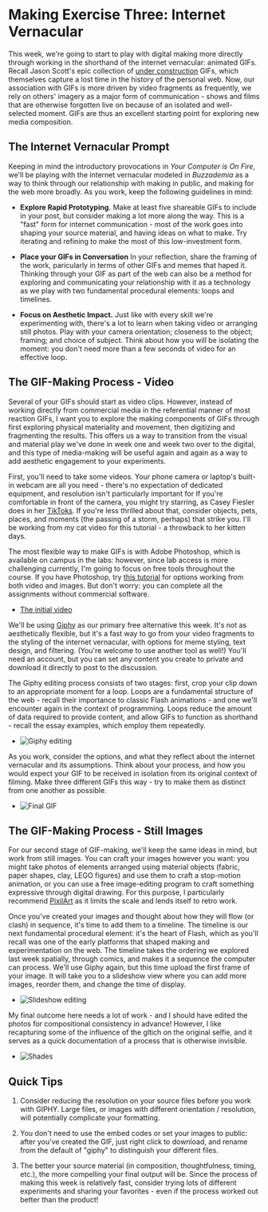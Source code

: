 # Making Exercise Three: Internet Vernacular

This week, we're going to start to play with digital making more directly through working in the shorthand of the internet vernacular: animated GIFs. Recall Jason Scott's epic collection of [under construction](http://www.textfiles.com/underconstruction/) GIFs, which themselves capture a lost time in the history of the personal web. Now, our association with GIFs is more driven by video fragments as frequently, we rely on others' imagery as a major form of communication - shows and films that are otherwise forgotten live on because of an isolated and well-selected moment. GIFs are thus an excellent starting point for exploring new media composition.

## The Internet Vernacular Prompt

Keeping in mind the introductory provocations in *Your Computer is On Fire*, we'll be playing with the internet vernacular modeled in *Buzzademia* as a way to think through our relationship with making in public, and making for the web more broadly. As you work, keep the following guidelines in mind:

- **Explore Rapid Prototyping.** Make at least five shareable GIFs to include in your post, but consider making a lot more along the way. This is a "fast" form for internet communication - most of the work goes into shaping your source material, and having ideas on what to make. Try iterating and refining to make the most of this low-investment form.

- **Place your GIFs in Conversation** In your reflection, share the framing of the work, paricularly in terms of other GIFs and memes that haped it. Thinking through your GIF as part of the web can also be a method for exploring and communicating your relationship with it as a technology as we play with two fundamental procedural elements: loops and timelines.

- **Focus on Aesthetic Impact.** Just like with every skill we're experimenting with, there's a lot to learn when taking video or arranging still photos. Play with your camera orientation; closeness to the object; framing; and choice of subject. Think about how you will be isolating the moment: you don't need more than a few seconds of video for an effective loop.

## The GIF-Making Process - Video

Several of your GIFs should start as video clips. However, instead of working directly from commercial media in the referential manner of most reaction GIFs, I want you to explore the making components of GIFs through first exploring physical materiality and movement, then digitizing and fragmenting the results. This offers us a way to transition from the visual and material play we've done in week one and week two over to the digital, and this type of media-making will be useful again and again as a way to add aesthetic engagement to your experiments.

First, you'll need to take some videos. Your phone camera or laptop's built-in webcam are all you need - there's no expectation of dedicated equipment, and resolution isn't particularly important for  If you're comfortable in front of the camera, you might try starring, as Casey Fiesler does in her [TikToks](https://www.tiktok.com/@professorcasey?lang=en). If you're less thrilled about that, consider objects, pets, places, and moments (the passing of a storm, perhaps) that strike you. I'll be working from my cat video for this tutorial - a throwback to her kitten days.

The most flexible way to make GIFs is with Adobe Photoshop, which is available on campus in the labs: however, since lab access is more challenging currently, I'm going to focus on free tools throughout the course. If you have Photoshop, try [this tutorial](https://helpx.adobe.com/photoshop/how-to/make-animated-gif.html) for options working from both video and images. But don't worry: you can complete all the assignments without commercial software.

- [The initial video](../img/cat.mp4)

We'll be using [Giphy](https://giphy.com/) as our primary free alternative this week. It's not as aesthetically flexible, but it's a fast way to go from your video fragments to the styling of the internet vernacular, with options for meme styling, text design, and filtering. (You're welcome to use another tool as well!) You'll need an account, but you can set any content you create to private and download it directly to post to the discussion.

The Giphy editing process consists of two stages: first, crop your clip down to an appropriate moment for a loop. Loops are a fundamental structure of the web - recall their importance to classic Flash animations - and one we'll encounter again in the context of programming. Loops reduce the amount of data required to provide content, and allow GIFs to function as shorthand - recall the essay examples, which employ them repeatedly.

- ![Giphy editing](../img/giphy.png)

As you work, consider the options, and what they reflect about the internet vernacular and its assumptions. Think about your process, and how you would expect your GIF to be received in isolation from its original context of filming. Make three different GIFs this way - try to make them as distinct from one another as possible.

- ![Final GIF](../img/attention.gif)

## The GIF-Making Process - Still Images

For our second stage of GIF-making, we'll keep the same ideas in mind, but work from still images. You can craft your images however you want: you might take photos of elements arranged using material objects (fabric, paper shapes, clay, LEGO figures) and use them to craft a stop-motion animation, or you can use a free image-editing program to craft something expressive through digital drawing. For this purpose, I particularly recommend [PixilArt](https://www.pixilart.com/) as it limits the scale and lends itself to retro work.

Once you've created your images and thought about how they will flow (or clash) in sequence, it's time to add them to a timeline. The timeline is our next fundamental procedural element: it's the heart of Flash, which as you'll recall was one of the early platforms that shaped making and experimentation on the web. The timeline takes the ordering we explored last week spatially, through comics, and makes it a sequence the computer can process. We'll use Giphy again, but this time upload the first frame of your image. It will take you to a slideshow view where you can add more images, reorder them, and change the time of display.

- ![Slideshow editing](../img/slideshow.png)

My final outcome here needs a lot of work - and I should have edited the photos for compositional consistency in advance! However, I like recapturing some of the influence of the gltich on the original selfie, and it serves as a quick documentation of a process that is otherwise invisible.

- ![Shades](../img/shades.gif)

## Quick Tips

1. Consider reducing the resolution on your source files before you work with GIPHY. Large files, or images with different orientation / resolution, will potentially complicate your formatting.

2. You don't need to use the embed codes or set your images to public: after you've created the GIF, just right click to download, and rename from the default of "giphy" to distinguish your different files.

3. The better your source material (in composition, thoughtfulness, timing, etc.), the more compelling your final output will be. Since the process of making this week is relatively fast, consider trying lots of different experiments and sharing your favorites - even if the process worked out better than the product!
